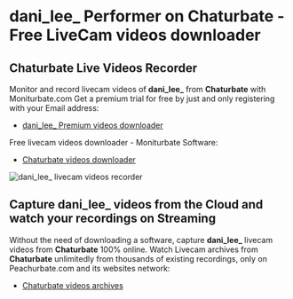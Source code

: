 # dani_lee_ Performer on Chaturbate - Free LiveCam videos downloader

## Chaturbate Live Videos Recorder

Monitor and record livecam videos of **dani_lee_** from **Chaturbate** with Moniturbate.com
Get a premium trial for free by just and only registering with your Email address:
* [dani_lee_ Premium videos downloader](https://moniturbate.com/request-demo-licence-key.html)

Free livecam videos downloader - Moniturbate Software:
* [Chaturbate videos downloader](https://moniturbate.com/moniturbate-download-software.html)

![dani_lee_ livecam videos recorder](https://peachurnet.com/templates/moniturbate-software.png)


## Capture dani_lee_ videos from the Cloud and watch your recordings on Streaming

Without the need of downloading a software, capture **dani_lee_** livecam videos from **Chaturbate** 100% online.
Watch Livecam archives from **Chaturbate** unlimitedly from thousands of existing recordings, only on Peachurbate.com and its websites network:
* [Chaturbate videos archives](https://peachurnet.com/)